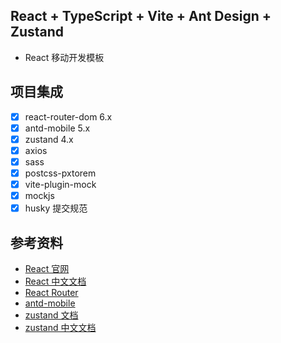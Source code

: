 ## React + TypeScript + Vite + Ant Design + Zustand

- React 移动开发模板

## 项目集成

- [x] react-router-dom 6.x
- [x] antd-mobile 5.x
- [x] zustand 4.x
- [x] axios
- [x] sass
- [x] postcss-pxtorem
- [x] vite-plugin-mock
- [x] mockjs
- [x] husky 提交规范

## 参考资料

- [React 官网](https://react.dev/)
- [React 中文文档](https://react.docschina.org/)
- [React Router](https://reactrouter.com/)
- [antd-mobile](https://mobile.ant.design/zh/guide/quick-start/)
- [zustand 文档](https://docs.pmnd.rs/zustand/getting-started/introduction)
- [zustand 中文文档](https://awesomedevin.github.io/zustand-vue/)
